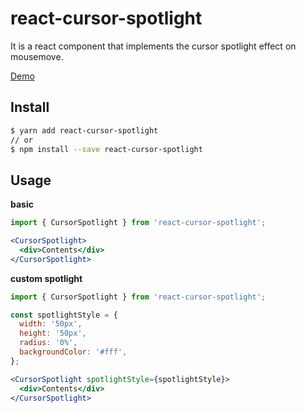 # react-cursor-spotlight

It is a react component that implements the cursor spotlight effect on mousemove.

[Demo](https://hmu332233.github.io/react-cursor-spotlight/?path=/docs/cursorspotlight--basic)

## Install
```bash
$ yarn add react-cursor-spotlight
// or
$ npm install --save react-cursor-spotlight
```

## Usage

**basic**

```jsx
import { CursorSpotlight } from 'react-cursor-spotlight';

<CursorSpotlight>
  <div>Contents</div>
</CursorSpotlight>
```

**custom spotlight**

```jsx
import { CursorSpotlight } from 'react-cursor-spotlight';

const spotlightStyle = {
  width: '50px',
  height: '50px',
  radius: '0%',
  backgroundColor: '#fff',
};

<CursorSpotlight spotlightStyle={spotlightStyle}>
  <div>Contents</div>
</CursorSpotlight>
```